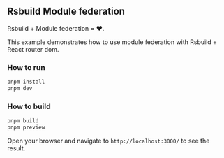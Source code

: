 ## Rsbuild Module federation

Rsbuild + Module federation = ❤️.

This example demonstrates how to use module federation with Rsbuild + React router dom.

### How to run

```bash
pnpm install
pnpm dev
```

### How to build

```bash
pnpm build
pnpm preview
```

Open your browser and navigate to `http://localhost:3000/` to see the result.